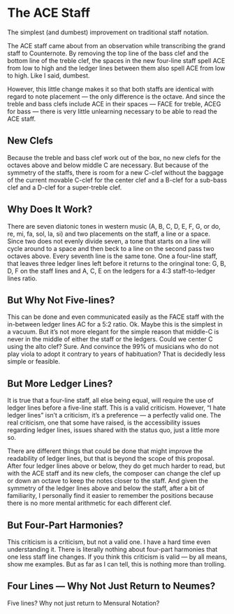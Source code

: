 # The ACE Staff
The simplest (and dumbest) improvement on traditional staff notation.

The ACE staff came about from an observation while transcribing the grand staff to Counternote.  By removing the top line of the bass clef and the bottom line of the treble clef, the spaces in the new four-line staff spell ACE from low to high and the ledger lines between them also spell ACE from low to high. Like I said, dumbest.

However, this little change makes it so that both staffs are identical with regard to note placement — the only difference is the octave. And since the treble and bass clefs include ACE in their spaces — FACE for treble, ACEG for bass — there is very little unlearning necessary to be able to read the ACE staff.

## New Clefs

Because the treble and bass clef work out of the box, no new clefs for the octaves above and below middle C are necessary. But because of the symmetry of the staffs, there is room for a new C-clef without the baggage of the current movable C-clef for the center clef and a B-clef for a sub-bass clef and a D-clef for a super-treble clef.

## Why Does It Work?

There are seven diatonic tones in western music (A, B, C, D, E, F, G, or do, re, mi, fa, sol, la, si) and two placements on the staff, a line or a space. Since two does not evenly divide seven, a tone that starts on a line will cycle around to a space and then beck to a line on the second pass two octaves above. Every seventh line is the same tone. One a four-line staff, that leaves three ledger lines left before it returns to the oringinal tone: G, B, D, F on the staff lines and A, C, E on the ledgers for a 4:3 staff-to-ledger lines ratio.

## But Why Not Five-lines?

This can be done and even communicated easily as the FACE staff with the in-between ledger lines AC for a 5:2 ratio. Ok. Maybe this is the simplest in a vacuum. But it’s not more elegant for the simple reason that middle-C is never in the middle of either the staff or the ledgers. Could we center C using the alto clef? Sure. And convince the 99% of musicians who do not play viola to adopt it contrary to years of habituation? That is decidedly less simple or feasible.

## But More Ledger Lines?

It is true that a four-line staff, all else being equal, will require the use of ledger lines before a five-line staff. This is a valid criticism. However, “I hate ledger lines” isn’t a criticism, it’s a preference — a perfectly valid one. The real criticism, one that some have raised, is the accessibility issues regarding ledger lines, issues shared with the status quo, just a little more so.

There are different things that could be done that might improve the readability of ledger lines, but that is beyond the scope of this proposal. After four ledger lines above or below, they do get much harder to read, but with the ACE staff and its new clefs, the composer can change the clef up or down an octave to keep the notes closer to the staff. And given the symmetry of the ledger lines above and below the staff, after a bit of familiarity, I personally find it easier to remember the positions because there is no more mental arithmetic for each different clef.

## But Four-Part Harmonies?

This criticism is a criticism, but not a valid one. I have a hard time even understanding it. There is literally nothing about four-part harmonies that one less staff line changes. If you think this criticism is valid — by all means, show me examples. But as far as I can tell, this is nothing more than trolling.

## Four Lines — Why Not Just Return to Neumes?

Five lines? Why not just return to Mensural Notation?
